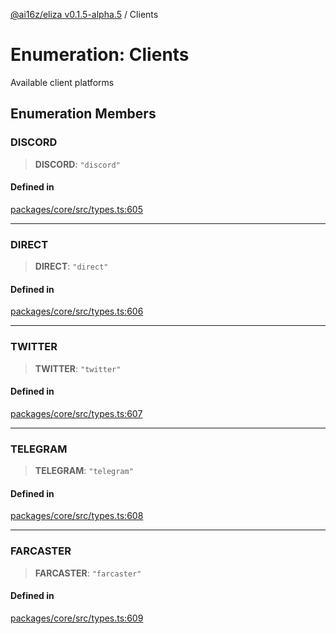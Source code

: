 [@ai16z/eliza v0.1.5-alpha.5](../index.md) / Clients

# Enumeration: Clients

Available client platforms

## Enumeration Members

### DISCORD

> **DISCORD**: `"discord"`

#### Defined in

[packages/core/src/types.ts:605](https://github.com/ai16z/eliza/blob/main/packages/core/src/types.ts#L605)

***

### DIRECT

> **DIRECT**: `"direct"`

#### Defined in

[packages/core/src/types.ts:606](https://github.com/ai16z/eliza/blob/main/packages/core/src/types.ts#L606)

***

### TWITTER

> **TWITTER**: `"twitter"`

#### Defined in

[packages/core/src/types.ts:607](https://github.com/ai16z/eliza/blob/main/packages/core/src/types.ts#L607)

***

### TELEGRAM

> **TELEGRAM**: `"telegram"`

#### Defined in

[packages/core/src/types.ts:608](https://github.com/ai16z/eliza/blob/main/packages/core/src/types.ts#L608)

***

### FARCASTER

> **FARCASTER**: `"farcaster"`

#### Defined in

[packages/core/src/types.ts:609](https://github.com/ai16z/eliza/blob/main/packages/core/src/types.ts#L609)
